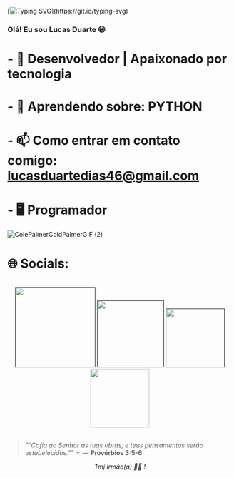 [![Typing SVG](https://readme-typing-svg.herokuapp.com?font=Poppins&width=650&height=30&lines=print(+%22Eae+rapaziadinha!,+bem+vindos+ao+meu+Git+Hub%22+))](https://git.io/typing-svg)


### Olá! Eu sou Lucas Duarte 😁




# - 🎯 Desenvolvedor | Apaixonado por tecnologia
# - 🌱 Aprendendo sobre: PYTHON
# - 📫 Como entrar em contato comigo: lucasduartedias46@gmail.com
# - 🖥️ Programador

![ColePalmerColdPalmerGIF (2)](https://github.com/user-attachments/assets/5ceee7d6-d801-489f-8b45-4e3fcede8f9d)


# 🌐 Socials:
<br>
 <div align="center">
    <a href="" target="_blank"><img src="https://img.shields.io/badge/-Instagram-%23E4405F?style=for-the-badge&logo=instagram&logoColor=white" width = "180" target="_blank"></a>
<a href="" target="_blank"><img src="https://img.shields.io/badge/Discord-7289DA?style=for-the-badge&logo=discord&logoColor=white" width = "150" target="_blank"></a> 
    <a href = ""><img src="https://img.shields.io/badge/-Gmail-%23333?style=for-the-badge&logo=gmail&logoColor=white"  width = "132" target="_blank"></a>
    <a href="https://www.linkedin.com/in/mateus-de-sousa-810310236/" target="_blank"><img src="https://img.shields.io/badge/-LinkedIn-%230077B5?style=for-the-badge&logo=linkedin&logoColor=white" width = "132" target="_blank"></a> 
  </div>
<br>


> _"“Cofia ao Senhor as tuas obras, e teus pensamentos serão estabelecidos.”"_ ✝️
> — **Provérbios 3:5-6**

<p align="center"><i> Tmj irmão(a) 👨‍💻 ! </i></p>
